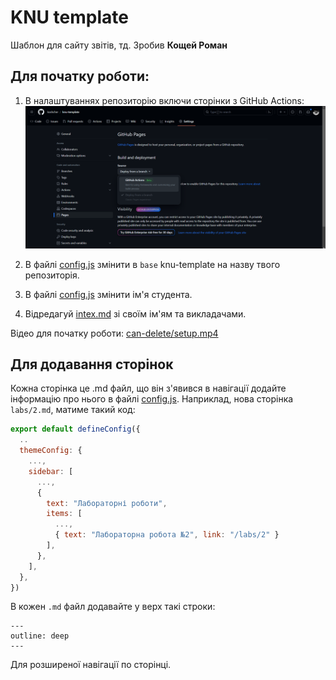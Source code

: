 # KNU template

Шаблон для сайту звітів, тд. Зробив **Кощей Роман**

## Для початку роботи:

1. В налаштуваннях репозиторію включи сторінки з GitHub Actions: ![Картинка з поясненням](./can-delete/pages.png)

2. В файлі [config.js](./site/.vitepress/config.js) змінити в `base` knu-template на назву твого репозиторія.

3. В файлі [config.js](./site/.vitepress/config.js) змінити ім'я студента.

4. Відредагуй [intex.md](./site/index.md) зі своїм ім'ям та викладачами.

Відео для початку роботи: [can-delete/setup.mp4](./can-delete/setup.mp4)

## Для додавання сторінок

Кожна сторінка це .md файл, що він з'явився в навігації додайте інформацію про нього в файлі [config.js](./site/.vitepress/config.js). Наприклад, нова сторінка `labs/2.md`, матиме такий код:

```js
export default defineConfig({
  ..
  themeConfig: {
    ...,
    sidebar: [
      ...,
      {
        text: "Лабораторні роботи",
        items: [
          ...,
          { text: "Лабораторна робота №2", link: "/labs/2" }
        ],
      },
    ],
  },
})
```

В кожен `.md` файл додавайте у верх такі строки:

```
---
outline: deep
---
```

Для розширеної навігації по сторінці.
